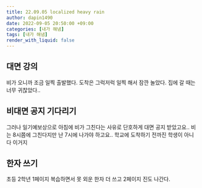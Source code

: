 ```yaml
---
title: 22.09.05 localized heavy rain
author: dapin1490
date: 2022-09-05 20:50:00 +09:00
categories: [내가 해냄]
tags: [내가 해냄]
render_with_liquid: false
---
```


## 대면 강의
비가 오니까 조금 일찍 출발했다. 도착은 그럭저럭 일찍 해서 잠깐 놀았다. 집에 갈 때는 너무 귀찮았다..  
  
## 비대면 공지 기다리기
그러나 일기예보상으로 아침에 비가 그친다는 사유로 단호하게 대면 공지 받았고요.. 비는 8시쯤에 그친다지만 난 7시에 나가야 하고요.. 학교에 도착하기 전까진 학생이 아니다 이거지  
  
## 한자 쓰기
초등 2학년 1페이지 복습하면서 못 외운 한자 더 쓰고 2페이지 진도 나간다.  